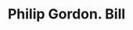 ---
doi: 10.7916/D8GM9KCZ
date_other: '1850'
date_other_textual: 1850-1859
form: printed ephemera
genre:
- Invoices
name:
- Philip Gordon
object_in_context_url: https://biggert.cul.columbia.edu/items/view/ave_biggert_01094
subject_hierarchical_geographic:
- New York, New York, United States
subject_name:
- Philip Gordon
title: Philip Gordon. Bill
sort_title: Philip Gordon. Bill
call_number: ave_biggert_01094
coordinates:
- 40.71277777777778,-74.00583333333333
pid: ave_biggert_01094
identifiers: ave_biggert_01094
permalink: /biggert/ave_biggert_01094/
layout: iiif-image-page
---